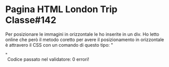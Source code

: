 # Pagina HTML London Trip Classe#142


Per posizionare le immagini in orizzontale le ho inserite in un div. Ho letto online che però il metodo coretto per avere il posizionamento in orizzontale è attravero il CSS con un comando di questo tipo: "<div style="display:flex; flex-direction: row"> "

Codice passato nel validatore: 0 errori!